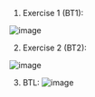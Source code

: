 1. Exercise 1 (BT1):
   
![image](https://github.com/NgocKhanh0912/SCADA/assets/131108980/b056404a-75c4-4d6a-92f8-f0b17aa9f92c)




2. Exercise 2 (BT2):
   
![image](https://github.com/NgocKhanh0912/SCADA/assets/131108980/ed211e95-ab5f-4c6b-adaf-0fd8ee0b003a)





3. BTL:
![image](https://github.com/NgocKhanh0912/SCADA/assets/131108980/67afe56f-2376-477d-a244-ce346a315dfb)
